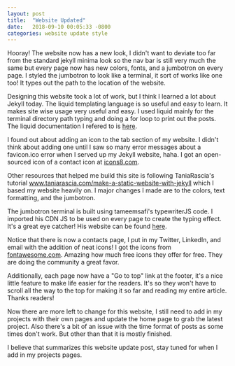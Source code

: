 ```yaml
---
layout: post
title:  "Website Updated"
date:   2018-09-10 00:05:33 -0800
categories: website update style
---
```


Hooray! The website now has a new look, I didn't want to deviate too far from the standard jekyll minima look so the nav bar is still very much the same but every page now has new colors, fonts, and a jumbotron on every page. I styled the jumbotron to look like a terminal, it sort of works like one too! It types out the path to the location of the website.

Designing this website took a lot of work, but I think I learned a lot about Jekyll today. The liquid templating language is so useful and easy to learn. It makes site wise usage very useful and easy. I used liquid mainly for the terminal directory path typing and doing a for loop to print out the posts. The liquid documentation I refered to is <a href="https://shopify.github.io/liquid/basics/introduction/">here</a>.

I found out about adding an icon to the tab section of my website. I didn't think about adding one until I saw so many error messages about a favicon.ico error when I served up my Jekyll website, haha. I got an open-sourced icon of a contact icon at <a href="https://icons8.com/icon/23867/open-source">icons8.com</a>.

Other resources that helped me build this site is following TaniaRascia's tutorial <a href="https://www.taniarascia.com/make-a-static-website-with-jekyll/">www.taniarascia.com/make-a-static-website-with-jekyll</a> which I based my website heavily on. I major changes I made are to the colors, text formatting, and the jumbotron.

The jumbotron terminal is built using tameemsafi's typewriterJS code. I imported his CDN JS to be used on every page to create the typing effect. It's a great eye catcher! His website can be found <a href="https://safi.me.uk/typewriterjs/">here</a>.

Notice that there is now a contacts page, I put in my Twitter, LinkedIn, and email with the addition of neat icons! I got the icons from <a href="https://fontawesome.com/how-to-use/on-the-web/setup/getting-started?using=web-fonts-with-css">fontawesome.com</a>. Amazing how much free icons they offer for free. They are doing the community a great favor.

Additionally, each page now have a "Go to top" link at the footer, it's a nice little feature to make life easier for the readers. It's so they won't have to scroll all the way to the top for making it so far and reading my entire article. Thanks readers!

Now there are more left to change for this website, I still need to add in my projects with their own pages and update the home page to grab the latest project. Also there's a bit of an issue with the time format of posts as some times don't work. But other than that it is mostly finished.

I believe that summarizes this website update post, stay tuned for when I add in my projects pages.